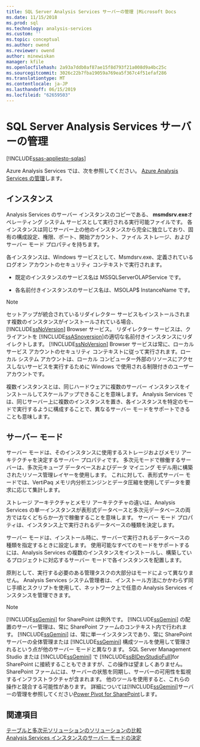 ```yaml
---
title: SQL Server Analysis Services サーバーの管理 |Microsoft Docs
ms.date: 11/15/2018
ms.prod: sql
ms.technology: analysis-services
ms.custom: ''
ms.topic: conceptual
ms.author: owend
ms.reviewer: owend
author: minewiskan
manager: kfile
ms.openlocfilehash: 2a93a7ddb0af87ae15f8d793f21a008d9a4bc25c
ms.sourcegitcommit: 3026c22b7fba19059a769ea5f367c4f51efaf286
ms.translationtype: MT
ms.contentlocale: ja-JP
ms.lasthandoff: 06/15/2019
ms.locfileid: "62659503"
---
```

# <a name="sql-server-analysis-services-server-management"></a>SQL Server Analysis Services サーバーの管理
[!INCLUDE[ssas-appliesto-sqlas](../../includes/ssas-appliesto-sqlas.md)]

Azure Analysis Services では、次を参照してください。 [Azure Analysis Services の管理](https://docs.microsoft.com/azure/analysis-services/analysis-services-manage)します。

## <a name="instances"></a>インスタンス

  Analysis Services のサーバー インスタンスのコピーである、 **msmdsrv.exe**オペレーティング システム サービスとして実行される実行可能ファイルです。 各インスタンスは同じサーバー上の他のインスタンスから完全に独立しており、固有の構成設定、権限、ポート、開始アカウント、ファイル ストレージ、およびサーバー モード プロパティを持ちます。  
  
 各インスタンスは、Windows サービスとして、Msmdsrv.exe、定義されているログオン アカウントのセキュリティ コンテキストで実行されます。  
  
-   既定のインスタンスのサービス名は MSSQLServerOLAPService です。  
  
-   各名前付きインスタンスのサービス名は、MSOLAP$ InstanceName です。  
  
> [!NOTE]  
>  セットアップが統合されているリダイレクター サービスもインストールされます複数のインスタンスがインストールされている場合、 [!INCLUDE[ssNoVersion](../../includes/ssnoversion-md.md)] Browser サービス。 リダイレクター サービスは、クライアントを [!INCLUDE[ssASnoversion](../../includes/ssasnoversion-md.md)]の適切な名前付きインスタンスにリダイレクトします。 [!INCLUDE[ssNoVersion](../../includes/ssnoversion-md.md)] Browser サービスは常に、ローカル サービス アカウントのセキュリティ コンテキストに従って実行されます。ローカル システム アカウントは、ローカル コンピューター外部のリソースにアクセスしないサービスを実行するために Windows で使用される制限付きのユーザー アカウントです。  
  
 複数インスタンスとは、同じハードウェアに複数のサーバー インスタンスをインストールしてスケールアップできることを意味します。 Analysis Services では、同じサーバー上に複数のインスタンスを置き、各インスタンスを特定のモードで実行するように構成することで、異なるサーバー モードをサポートできることも意味します。  

## <a name="server-mode"></a>サーバー モード
  
 サーバー モードは、そのインスタンスに使用するストレージおよびメモリ アーキテクチャを決定するサーバー プロパティです。 多次元モードで稼働するサーバーは、多次元キューブ データベースおよびデータ マイニング モデル用に構築されたリソース管理レイヤーを使用します。 これに対して、表形式サーバー モードでは、VertiPaq メモリ内分析エンジンとデータ圧縮を使用してデータを要求に応じて集計します。  
  
 ストレージ アーキテクチャとメモリ アーキテクチャの違いは、Analysis Services の単一インスタンスが表形式データベースと多次元データベースの両方ではなくどちらか一方で稼働することを意味します。 サーバー モード プロパティは、インスタンス上で実行されるデータベースの種類を決定します。  
  
 サーバー モードは、インストール時に、サーバーで実行されるデータベースの種類を指定するときに設定します。 使用可能なすべてのモードをサポートするには、Analysis Services の複数のインスタンスをインストールし、構築しているプロジェクトに対応するサーバー モードで各インスタンスを配置します。  
  
 原則として、実行する必要のある管理タスクの大部分はモードによって異なりません。 Analysis Services システム管理者は、インストール方法にかかわらず同じ手順とスクリプトを使用して、ネットワーク上で任意の Analysis Services インスタンスを管理できます。  
  
> [!NOTE]  
>  [!INCLUDE[ssGemini](../../includes/ssgemini-md.md)] for SharePoint は例外です。 [!INCLUDE[ssGemini](../../includes/ssgemini-md.md)] の配置のサーバー管理は、常に SharePoint ファームのコンテキスト内で行われます。 [!INCLUDE[ssGemini](../../includes/ssgemini-md.md)] は、常に単一インスタンスであり、常に SharePoint サーバーの全体管理または [!INCLUDE[ssGemini](../../includes/ssgemini-md.md)] 構成ツールを使用して管理されるという点が他のサーバー モードと異なります。 SQL Server Management Studio または [!INCLUDE[ssGemini](../../includes/ssgemini-md.md)] で [!INCLUDE[ssBIDevStudioFull](../../includes/ssbidevstudiofull-md.md)]for SharePoint に接続することもできますが、この操作は望ましくありません。 SharePoint ファームには、サーバーの状態を同期し、サーバーの可用性を監視するインフラストラクチャが含まれます。 他のツールを使用すると、これらの操作と競合する可能性があります。 詳細については[!INCLUDE[ssGemini](../../includes/ssgemini-md.md)]サーバーの管理を参照してください[Power Pivot for SharePoint](../../analysis-services/power-pivot-sharepoint/power-pivot-for-sharepoint-ssas.md)します。  
  
  
  
## <a name="see-also"></a>関連項目  
 [テーブルと多次元ソリューションのソリューションの比較](../../analysis-services/comparing-tabular-and-multidimensional-solutions-ssas.md)   
 [Analysis Services インスタンスのサーバー モードの決定](../../analysis-services/instances/determine-the-server-mode-of-an-analysis-services-instance.md)  
  
  
